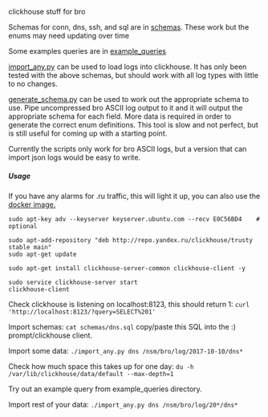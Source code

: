 clickhouse stuff for bro

Schemas for conn, dns, ssh, and sql are in [schemas](schemas).  These work but the enums may need updating over time

Some examples queries are in [example_queries](example_queries)

[import_any.py](import_any.py) can be used to load logs into clickhouse.  It has only been
tested with the above schemas, but should work with all log types with little to no changes.

[generate_schema.py](generate_schema.py) can be used to work out the appropriate schema to use.
Pipe uncompressed bro ASCII log output to it and it will output the appropriate
schema for each field.  More data is required in order to generate the correct
enum definitions.  This tool is slow and not perfect, but is still useful for
coming up with a starting point.

Currently the scripts only work for bro ASCII logs, but a version that can
import json logs would be easy to write.

##### Usage
If you have any alarms for .ru traffic, this will light it up, you can also use the [docker image.](https://hub.docker.com/r/yandex/clickhouse-server/)
```
sudo apt-key adv --keyserver keyserver.ubuntu.com --recv E0C56BD4    # optional

sudo apt-add-repository "deb http://repo.yandex.ru/clickhouse/trusty stable main"
sudo apt-get update

sudo apt-get install clickhouse-server-common clickhouse-client -y

sudo service clickhouse-server start
clickhouse-client
```
Check clickhouse is listening on localhost:8123, this should return 1:
`curl 'http://localhost:8123/?query=SELECT%201'`

Import schemas:
`cat schemas/dns.sql`
copy/paste this SQL into the :) prompt/clickhouse client.


Import some data:
`./import_any.py dns /nsm/bro/log/2017-10-10/dns*`

Check how much space this takes up for one day:
`du -h /var/lib/clickhouse/data/default --max-depth=1`

Try out an example query from example_queries directory.

Import rest of your data:
`./import_any.py dns /nsm/bro/log/20*/dns*`
